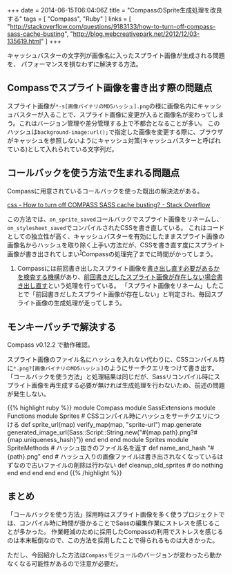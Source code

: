 +++
date = 2014-06-15T06:04:06Z
title = "CompassのSprite生成処理を改良する"
tags = [
  "Compass",
  "Ruby"
]
links = [
  "http://stackoverflow.com/questions/9183133/how-to-turn-off-compass-sass-cache-busting",
  "http://blog.webcreativepark.net/2012/12/03-135619.html"
]
+++

キャッシュバスターの文字列が画像名に入ったスプライト画像が生成される問題を、
パフォーマンスを損なわずに解決する方法。

## Compassでスプライト画像を書き出す際の問題点

スプライト画像が`*-s[画像バイナリのMD5ハッシュ].png`の様に画像名内にキャッシュバスターが入ることで、スプライト画像に変更が入ると画像名が変わってしまう。これはバージョン管理や差分管理する上で不都合となることが多い。
このハッシュは`background-image:url();`で指定した画像を変更する際に、ブラウザがキャッシュを参照しないようにキャッシュ対策(キャッシュバスターと呼ばれている)として入れられている文字列だ。

## コールバックを使う方法で生まれる問題点

Compassに用意されているコールバックを使った既出の解決法がある。

[css - How to turn off COMPASS SASS cache busting? - Stack Overflow](http://stackoverflow.com/questions/9183133/how-to-turn-off-compass-sass-cache-busting#answer-9332472)

この方法では、`on_sprite_saved`コールバックでスプライト画像をリネームし、`on_stylesheet_saved`でコンパイルされたCSSを書き直している。
これはコードとしての独立性が高く、キャッシュバスターを有効にしたままスプライト画像の画像名からハッシュを取り除く上手い方法だが、CSSを書き直す度にスプライト画像が書き出されてしまい<sup>[1](#1)</sup>Compassの処理完了までに時間がかってしまう。

1. <span id="1"></span>Compassには前回書き出したスプライト画像を[書き出し直す必要があるかを検査する機構](https://github.com/chriseppstein/compass/blob/v0.12.2/lib/compass/sass_extensions/sprites/sprite_methods.rb#L78-L81)があり、[前回書きだしたスプライト画像が存在しない場合書き出し直す](https://github.com/chriseppstein/compass/blob/v0.12.2/lib/compass/sass_extensions/sprites/sprite_methods.rb#L58-L64)という処理を行っている。
「スプライト画像をリネーム」したことで「前回書きだしたスプライト画像が存在しない」と判定され、毎回スプライト画像の生成処理が走ってしまう。

## モンキーパッチで解決する

Compass v0.12.2 で動作確認。

スプライト画像のファイル名にハッシュを入れない代わりに、CSSコンパイル時に`*.png?[画像バイナリのMD5ハッシュ]`のようにサーチクエリをつけて書き出す。
「コールバックを使う方法」と処理結果は同じだが、Sassリコンパイル時にスプライト画像を再生成する必要が無ければ生成処理を行わないため、前述の問題が発生しない。

{{% highlight ruby %}}
module Compass
  module SassExtensions
    module Functions
      module Sprites
        # CSSコンパイル時にハッシュをサーチクエリにつける
        def sprite_url(map)
          verify_map(map, "sprite-url")
          map.generate
          generated_image_url(Sass::Script::String.new("#{map.path}.png?#{map.uniqueness_hash}"))
        end
      end
    end
    module Sprites
      module SpriteMethods
        # ハッシュ抜きのファイル名を返す
        def name_and_hash
          "#{path}.png"
        end
        # ハッシュ入りの画像ファイルは書き出されなくなっているはずなので古いファイルの削除は行わない
        def cleanup_old_sprites
          # do nothing
        end
      end
    end
  end
end
{{% /highlight %}}

## まとめ

「コールバックを使う方法」採用時はスプライト画像を多く使うプロジェクトでは、コンパイル時に時間が掛かることでSassの編集作業にストレスを感じることが多かった。
作業軽減のために採用したCompassの利用でストレスを感じるのは本末転倒なので、この方法を採用したことで得られるものは大きかった。

ただし、今回紹介した方法は`Compass`モジュールのバージョンが変わったら動かなくなる可能性があるので注意が必要だ。
